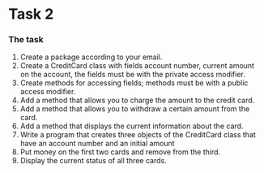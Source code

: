 # Task 2
### The task
1. Create a package according to your email.
2. Create a CreditCard class with fields account number, current amount on the account, the fields must be with the private access modifier.
3. Create methods for accessing fields; methods must be with a public access modifier.
4. Add a method that allows you to charge the amount to the credit card.
5. Add a method that allows you to withdraw a certain amount from the card.
6. Add a method that displays the current information about the card.
6. Write a program that creates three objects of the CreditCard class that have an account number and an initial amount
7. Put money on the first two cards and remove from the third.
8. Display the current status of all three cards.